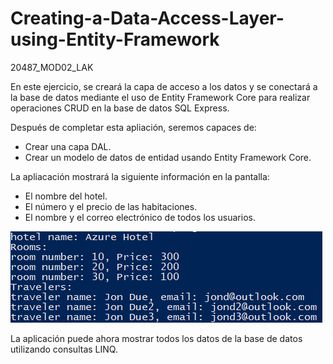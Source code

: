 # Creating-a-Data-Access-Layer-using-Entity-Framework
20487_MOD02_LAK

En este ejercicio, se creará la capa de acceso a los datos y se conectará a la base de datos mediante el uso de Entity Framework Core
para realizar operaciones CRUD en la base de datos SQL Express.

Después de completar esta apliación, seremos capaces de:

- Crear una capa DAL.
- Crear un modelo de datos de entidad usando Entity Framework Core.


La apliacación mostrará la siguiente información en la pantalla:

- El nombre del hotel.
- El número y el precio de las habitaciones.
- El nombre y el correo electrónico de todos los usuarios.

![20487D_Images](https://github.com/ialcaidef/Creating-a-Data-Access-Layer-using-Entity-Framework/blob/master/DatabaseTester/01.png)

La aplicación puede ahora mostrar todos los datos de la base de datos utilizando consultas LINQ.

